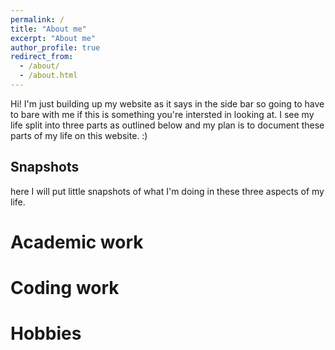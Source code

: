 ```yaml
---
permalink: /
title: "About me"
excerpt: "About me"
author_profile: true
redirect_from: 
  - /about/
  - /about.html
---
```

Hi! I'm just building up my website as it says in the side bar so going to have to bare with me if this is something you're intersted in looking at. I see my life split into three parts as outlined below and my plan is to document these parts of my life on this website. :) 

Snapshots
---
here I will put little snapshots of what I'm doing in these three aspects of my life.

Academic work
====

Coding work
====

Hobbies
====
